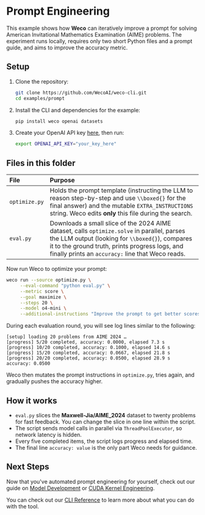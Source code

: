 # Prompt Engineering

This example shows how **Weco** can iteratively improve a prompt for solving American Invitational Mathematics Examination (AIME) problems. 
The experiment runs locally, requires only two short Python files and a prompt guide, and aims to improve the accuracy metric.

## Setup

1. Clone the repository:
   ```bash
   git clone https://github.com/WecoAI/weco-cli.git
   cd examples/prompt
   ```

2. Install the CLI and dependencies for the example:
   ```bash
   pip install weco openai datasets
   ```

3. Create your OpenAI API key [here](https://platform.openai.com/api-keys), then run:
   ```bash
   export OPENAI_API_KEY="your_key_here"
   ```


## Files in this folder

| File          | Purpose                                                                                                                                                           |
| :------------ | :---------------------------------------------------------------------------------------------------------------------------------------------------------------- |
| `optimize.py` | Holds the prompt template (instructing the LLM to reason step-by-step and use `\\boxed{}` for the final answer) and the mutable `EXTRA_INSTRUCTIONS` string. Weco edits **only** this file during the search. |
| `eval.py`     | Downloads a small slice of the 2024 AIME dataset, calls `optimize.solve` in parallel, parses the LLM output (looking for `\\boxed{}`), compares it to the ground truth, prints progress logs, and finally prints an `accuracy:` line that Weco reads. |


Now run Weco to optimize your prompt:
```bash
weco run --source optimize.py \
     --eval-command "python eval.py" \
     --metric score \
     --goal maximize \
     --steps 20 \
     --model o4-mini \
     --additional-instructions "Improve the prompt to get better scores. Focus on clarity, specificity, and effective prompt engineering techniques."
```

During each evaluation round, you will see log lines similar to the following:

```text
[setup] loading 20 problems from AIME 2024 …
[progress] 5/20 completed, accuracy: 0.0000, elapsed 7.3 s
[progress] 10/20 completed, accuracy: 0.1000, elapsed 14.6 s
[progress] 15/20 completed, accuracy: 0.0667, elapsed 21.8 s
[progress] 20/20 completed, accuracy: 0.0500, elapsed 28.9 s
accuracy: 0.0500
```

Weco then mutates the prompt instructions in `optimize.py`, tries again, and gradually pushes the accuracy higher.

## How it works

*   `eval.py` slices the **Maxwell-Jia/AIME_2024** dataset to twenty problems for fast feedback. You can change the slice in one line within the script.
*   The script sends model calls in parallel via `ThreadPoolExecutor`, so network latency is hidden.
*   Every five completed items, the script logs progress and elapsed time.
*   The final line `accuracy: value` is the only part Weco needs for guidance.

## Next Steps

Now that you've automated prompt engineering for yourself, check out our guide on [Model Development](/examples/spaceship-titanic/README.md) or [CUDA Kernel Engineering](/examples/cuda/README.md).

You can check out our [CLI Reference](https://docs.weco.ai/cli/cli-reference) to learn more about what you can do with the tool.

